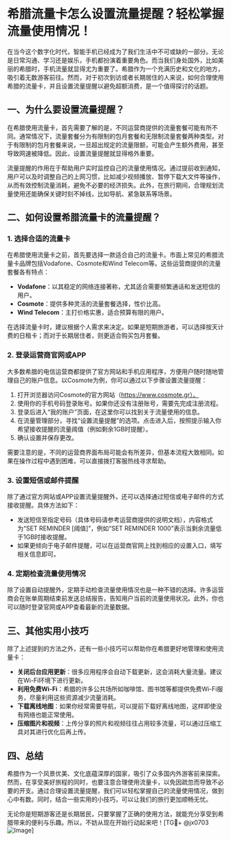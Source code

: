 # 希腊流量卡怎么设置流量提醒？轻松掌握流量使用情况！

在当今这个数字化时代，智能手机已经成为了我们生活中不可或缺的一部分。无论是日常沟通、学习还是娱乐，手机都扮演着重要角色。而当我们身处国外，比如美丽的希腊时，手机流量就显得尤为重要了。希腊作为一个充满历史和文化的地方，吸引着无数游客前往。然而，对于初次到访或者长期居住的人来说，如何合理使用希腊的流量卡，并且设置流量提醒以避免超额消费，是一个值得探讨的话题。

## 一、为什么要设置流量提醒？

在希腊使用流量卡，首先需要了解的是，不同运营商提供的流量套餐可能有所不同。通常情况下，流量套餐分为有限制的包月套餐和无限制流量套餐两种类型。对于有限制的包月套餐来说，一旦超出规定的流量限额，可能会产生额外费用，甚至导致网速被降低。因此，设置流量提醒就显得格外重要。

流量提醒的作用在于帮助用户实时监控自己的流量使用情况。通过提前收到通知，用户可以及时调整自己的上网习惯，比如减少视频播放、暂停下载大文件等操作，从而有效控制流量消耗，避免不必要的经济损失。此外，在旅行期间，合理规划流量使用还能确保关键时刻不掉线，比如导航、紧急联系等场景。

## 二、如何设置希腊流量卡的流量提醒？

### 1. 选择合适的流量卡

在希腊使用流量卡之前，首先要选择一款适合自己的流量卡。市面上常见的希腊流量卡品牌包括Vodafone、Cosmote和Wind Telecom等。这些运营商提供的流量套餐各有特点：

- **Vodafone**：以其稳定的网络连接著称，尤其适合需要频繁通话和发送短信的用户。
- **Cosmote**：提供多种灵活的流量套餐选择，性价比高。
- **Wind Telecom**：主打价格实惠，适合预算有限的用户。

在选择流量卡时，建议根据个人需求来决定。如果是短期旅游者，可以选择按天计费的日租卡；而对于长期居住者，则更适合购买包月套餐。

### 2. 登录运营商官网或APP

大多数希腊的电信运营商都提供了官方网站和手机应用程序，方便用户随时随地管理自己的账户信息。以Cosmote为例，你可以通过以下步骤设置流量提醒：

1. 打开浏览器访问Cosmote的官方网站（https://www.cosmote.gr）。
2. 使用你的手机号码登录账号。如果你还没有注册账号，需要先完成注册流程。
3. 登录后进入“我的账户”页面，在这里你可以找到关于流量使用的信息。
4. 在流量管理部分，寻找“设置流量提醒”的选项。点击进入后，按照提示输入你希望接收提醒的流量阈值（例如剩余1GB时提醒）。
5. 确认设置并保存更改。

需要注意的是，不同的运营商界面布局可能会有所差异，但基本流程大致相同。如果在操作过程中遇到困难，可以直接拨打客服热线寻求帮助。

### 3. 设置短信或邮件提醒

除了通过官方网站或APP设置流量提醒外，还可以选择通过短信或电子邮件的方式接收提醒。具体方法如下：

- 发送短信至指定号码（具体号码请参考运营商提供的说明文档），内容格式为“SET REMINDER [阈值]”，例如“SET REMINDER 1000”表示当剩余流量低于1GB时接收提醒。
- 如果更倾向于电子邮件提醒，可以在运营商官网上找到相应的设置入口，填写相关信息即可。

### 4. 定期检查流量使用情况

除了设置自动提醒外，定期手动检查流量使用情况也是一种不错的选择。许多运营商会在账单周期结束前发送总结报告，告知用户当前的流量使用状况。此外，你也可以随时登录官网或APP查看最新的流量数据。

## 三、其他实用小技巧

除了上述提到的方法之外，还有一些小技巧可以帮助你在希腊更好地管理和使用流量卡：

- **关闭后台应用更新**：很多应用程序会自动下载更新，这会消耗大量流量。建议在Wi-Fi环境下进行更新。
- **利用免费Wi-Fi**：希腊的许多公共场所如咖啡馆、图书馆等都提供免费Wi-Fi服务，尽量利用这些资源减少流量消耗。
- **下载离线地图**：如果你经常需要导航，可以提前下载好离线地图，这样即使没有网络也能正常使用。
- **压缩图片和视频**：上传分享的照片和视频往往占用较多流量，可以通过压缩工具对其进行优化后再上传。

## 四、总结

希腊作为一个风景优美、文化底蕴深厚的国家，吸引了众多国内外游客前来探索。然而，在享受美好旅程的同时，也要注意合理使用流量卡，以免因疏忽而导致不必要的开支。通过合理设置流量提醒，我们可以轻松掌握自己的流量使用情况，做到心中有数。同时，结合一些实用的小技巧，可以让我们的旅行更加顺畅无忧。

无论你是短期游客还是长期居民，只要掌握了正确的使用方法，就能充分享受到希腊带来的便利与乐趣。所以，不妨从现在开始行动起来吧！[TG💪+ @jx0703 ![Image](https://github.com/user-attachments/assets/dbca1d08-cadb-493c-b0ec-ad6f7a83f270)]